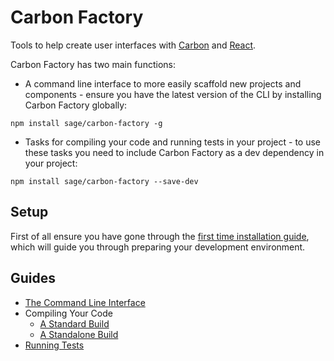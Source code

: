 # Carbon Factory

Tools to help create user interfaces with [Carbon](https://github.com/sage/carbon) and [React](http://facebook.github.io/react/).

Carbon Factory has two main functions:

* A command line interface to more easily scaffold new projects and components - ensure you have the latest version of the CLI by installing Carbon Factory globally:
```
npm install sage/carbon-factory -g
```
* Tasks for compiling your code and running tests in your project - to use these tasks you need to include Carbon Factory as a dev dependency in your project:
```
npm install sage/carbon-factory --save-dev
```

## Setup

First of all ensure you have gone through the [first time installation guide](docs/first-time-installation.md), which will guide you through preparing your development environment.

## Guides

* [The Command Line Interface](docs/command-line-interface.md)
* Compiling Your Code
  * [A Standard Build](docs/standard-build.md)
  * [A Standalone Build](docs/standalone-build.md)
* [Running Tests](docs/running-tests.md)
